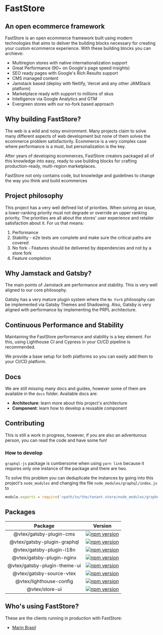 # FastStore 
## An open ecommerce framework

FastStore is an open ecommerce framework built using modern technologies that aims to deliver the building blocks necessary for creating your custom ecommerce experience. With these building blocks you can archieve:

- Multiregion stores with native internationalization support
- Great Performance (90+ on Google's page speed insights)
- SEO ready pages with Google's Rich Results support
- CMS managed content
- Jamstack based (deploy with Netlify, Vercel and any other JAMStack platform)
- Marketplace ready with support to millions of skus
- Intelligence via Google Analytics and GTM
- Evergreen stores with our no-fork based approach

## Why building FastStore?
The web is a wild and noisy environment. Many projects claim to solve many different aspects of web development but none of them solves the ecommerce problem satisfactorily. Ecommerce is a very complex case where performance is a must, but personalization is the key. 

After years of developing ecommerces, FastStore creators packaged all of this knowledge into easy, ready to use building blocks for crafting production-ready, multi-region marketplaces.

FastStore not only contains code, but knowledge and guidelines to change the way you think and build ecommerces

## Project philosophy
This project has a very well defined list of priorities. When solving an issue, a lower-ranking priority must not degrade or override an upper ranking priority.
The priorities are all about the stores' user experience and retailer satisfaction about it. For us that means:

1. Performance
2. Stability - e2e tests are complete and make sure the critical paths are covered
3. No fork - Features should be delivered by dependencies and not by a store fork
4. Feature completion

## Why Jamstack and Gatsby?
The main points of Jamstack are performance and stability. This is very well aligned to our core philosophy. 

Gatsby has a very mature plugin system where the `No Fork` philosophy can be implemented via Gatsby Themes and Shadowing. Also, Gatsby is very aligned with performance by implementing the PRPL architecture.

## Continuous Performance and Stability
Maintaining the FastStore performance and stability is a key element. For this, using Lighthouse CI and Cypress in your CI/CD pipeline is recommended. 

We provide a base setup for both platforms so you can easily add them to your CI/CD platform.

## Docs
We are still missing many docs and guides, however some of them are available in the `docs` folder. Available docs are:

- **Architecture**: learn more about this project's architecture
- **Component**: learn how to develop a reusable component

## Contributing
This is still a work in progress, however, if you are also an adventurous person, you can read the code and have some fun!

### How to develop
`graphql-js` package is cumbersome when using `yarn link` because it requires only one instance of the package and there are two.

To solve this problem you can deduplicate the instances by going into this project's `node_modules` and changing the file `node_modules/graphql/index.js` to

```js
module.exports = require('<path/to/the/tenant.store/node_modules/graphql/index.js>')
```

## Packages

| Package                      | Version  |
|:----------------------------:|:--------:|
| @vtex/gatsby-plugin-cms      | [![npm version](https://badge.fury.io/js/%40vtex%2Fgatsby-plugin-cms.svg)](https://badge.fury.io/js/%40vtex%2Fgatsby-plugin-cms)
| @vtex/gatsby-plugin-graphql  | [![npm version](https://badge.fury.io/js/%40vtex%2Fgatsby-plugin-graphql.svg)](https://badge.fury.io/js/%40vtex%2Fgatsby-plugin-graphql)
| @vtex/gatsby-plugin-i18n     | [![npm version](https://badge.fury.io/js/%40vtex%2Fgatsby-plugin-i18n.svg)](https://badge.fury.io/js/%40vtex%2Fgatsby-plugin-i18n)
| @vtex/gatsby-plugin-nginx    | [![npm version](https://badge.fury.io/js/%40vtex%2Fgatsby-plugin-nginx.svg)](https://badge.fury.io/js/%40vtex%2Fgatsby-plugin-nginx)
| @vtex/gatsby-plugin-theme-ui | [![npm version](https://badge.fury.io/js/%40vtex%2Fgatsby-plugin-theme-ui.svg)](https://badge.fury.io/js/%40vtex%2Fgatsby-plugin-theme-ui)
| @vtex/gatsby-source-vtex     | [![npm version](https://badge.fury.io/js/%40vtex%2Fgatsby-source-vtex.svg)](https://badge.fury.io/js/%40vtex%2Fgatsby-source-vtex)
| @vtex/lighthouse-config      | [![npm version](https://badge.fury.io/js/%40vtex%2Flighthouse-config.svg)](https://badge.fury.io/js/%40vtex%2Flighthouse-config)
| @vtex/store-ui               | [![npm version](https://badge.fury.io/js/%40vtex%2Fstore-ui.svg)](https://badge.fury.io/js/%40vtex%2Fstore-ui)


## Who's using FastStore?
These are the clients running in production with FastStore:

- [Marin Brasil](https://www.marinbrasil.com.br/)
